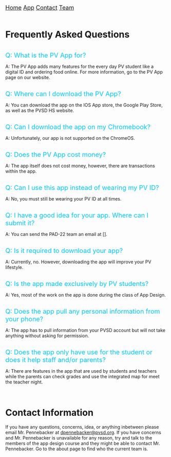 <div class="topnav">
  <font size="4">
  <a class="active" href="https://jblasek.github.io/Pad22/">Home</a>
  <a class="active" href="https://jblasek.github.io/Pad22/pvapp.html">App</a>
  <a class="active" href="https://jblasek.github.io/Pad22/contact.html">Contact</a>
  <a href="https://jblasek.github.io/Pad22/team.html">Team</a>
  </font>
</div>
<br/>

# Frequently Asked Questions
<br/>

<div style= "color: rgb(0,203,255); font-size: 20px"> 
Q: What is the PV App for? 
</div>

A: The PV App adds many features for the every day PV student like a digital ID and ordering food online. For more information, go to the PV App page on our website.

<br/>

<div style= "color: rgb(0,203,255); font-size: 20px"> 
Q: Where can I download the PV App?
</div>  

A: You can download the app on the IOS App store, the Google Play Store, as well as the PVSD HS website.
  
<br/>

<div style= "color: rgb(0,203,255); font-size: 20px"> 
Q: Can I download the app on my Chromebook?
</div>  

A: Unfortunately, our app is not supported on the ChromeOS.
  
<br/>

<div style= "color: rgb(0,203,255); font-size: 20px"> 
Q: Does the PV App cost money?
</div>  

A: The app itself does not cost money, however, there are transactions within the app.
  
<br/>

<div style= "color: rgb(0,203,255); font-size: 20px"> 
Q: Can I use this app instead of wearing my PV ID?
</div>  

A: No, you must still be wearing your PV ID at all times.
 
<br/>

<div style= "color: rgb(0,203,255); font-size: 20px"> 
Q: I have a good idea for your app. Where can I submit it?
</div>   

A: You can send the PAD-22 team an email at [].

<br/>

<div style= "color: rgb(0,203,255); font-size: 20px"> 
Q: Is it required to download your app?
</div>   

A: Currently, no. However, downloading the app will improve your PV lifestyle.
  
<br/>

<div style= "color: rgb(0,203,255); font-size: 20px"> 
Q: Is the app made exclusively by PV students?
</div>   

A: Yes, most of the work on the app is done during the class of App Design.
  
<br/>

<div style= "color: rgb(0,203,255); font-size: 20px"> 
Q: Does the app pull any personal information from your phone?
</div> 

A: The app has to pull information from your PVSD account but will not take anything without asking for permission.

<br/>

<div style= "color: rgb(0,203,255); font-size: 20px"> 
Q: Does the app only have use for the student or does it help staff and/or parents?  
</div>  

A: There are features in the app that are used by students and teachers while the parents can check grades and use the integrated map for meet the teacher night.

<br/>


# Contact Information 
If you have any questions, concerns, idea, or anything inbetween please email Mr. Pennebacker at dpennebacker@pvsd.org[](mailto:dpennebacker@pvsd.org). If you have concerns and Mr. Pennebacker is unavailable for any reason, try and talk to the members of the app design course and they might be able to contact Mr. Pennebacker. Go to the about page to find who the current team is.

